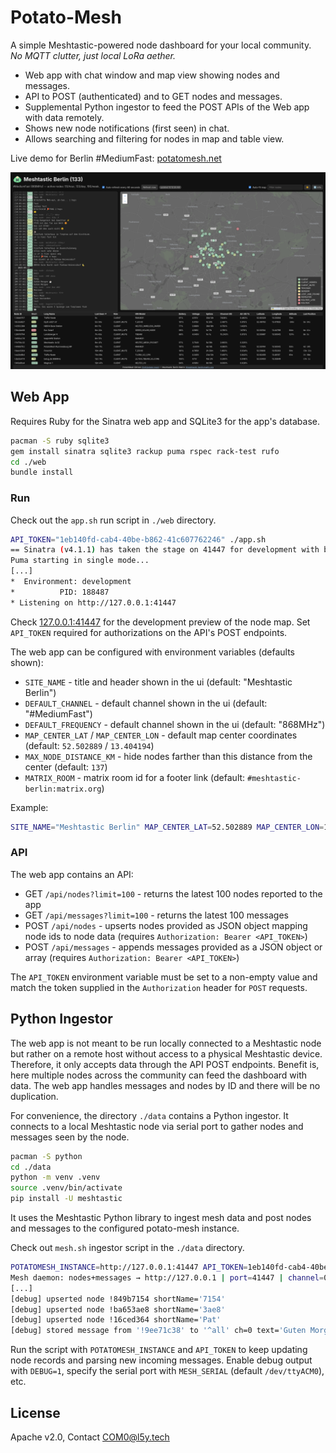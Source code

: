 # Potato-Mesh

A simple Meshtastic-powered node dashboard for your local community. _No MQTT clutter, just local LoRa aether._

* Web app with chat window and map view showing nodes and messages.
* API to POST (authenticated) and to GET nodes and messages.
* Supplemental Python ingestor to feed the POST APIs of the Web app with data remotely.
* Shows new node notifications (first seen) in chat.
* Allows searching and filtering for nodes in map and table view.

Live demo for Berlin #MediumFast: [potatomesh.net](https://potatomesh.net)

![screenshot of the second version](./scrot-0.2.png)

## Web App

Requires Ruby for the Sinatra web app and SQLite3 for the app's database.

```bash
pacman -S ruby sqlite3
gem install sinatra sqlite3 rackup puma rspec rack-test rufo
cd ./web
bundle install
```

### Run

Check out the `app.sh` run script in `./web` directory.

```bash
API_TOKEN="1eb140fd-cab4-40be-b862-41c607762246" ./app.sh
== Sinatra (v4.1.1) has taken the stage on 41447 for development with backup from Puma
Puma starting in single mode...
[...]
*  Environment: development
*          PID: 188487
* Listening on http://127.0.0.1:41447
```

Check [127.0.0.1:41447](http://127.0.0.1:41447/) for the development preview
of the node map. Set `API_TOKEN` required for authorizations on the API's POST endpoints.

The web app can be configured with environment variables (defaults shown):

* `SITE_NAME` - title and header shown in the ui (default: "Meshtastic Berlin")
* `DEFAULT_CHANNEL` - default channel shown in the ui (default: "#MediumFast")
* `DEFAULT_FREQUENCY` - default channel shown in the ui (default: "868MHz")
* `MAP_CENTER_LAT` / `MAP_CENTER_LON` - default map center coordinates (default: `52.502889` / `13.404194`)
* `MAX_NODE_DISTANCE_KM` - hide nodes farther than this distance from the center (default: `137`)
* `MATRIX_ROOM` - matrix room id for a footer link (default: `#meshtastic-berlin:matrix.org`)

Example:

```bash
SITE_NAME="Meshtastic Berlin" MAP_CENTER_LAT=52.502889 MAP_CENTER_LON=13.404194 MAX_NODE_DISTANCE_KM=137 MATRIX_ROOM="#meshtastic-berlin:matrix.org" ./app.sh
```

### API

The web app contains an API:

* GET `/api/nodes?limit=100` - returns the latest 100 nodes reported to the app
* GET `/api/messages?limit=100` - returns the latest 100 messages
* POST `/api/nodes` - upserts nodes provided as JSON object mapping node ids to node data (requires `Authorization: Bearer <API_TOKEN>`)
* POST `/api/messages` - appends messages provided as a JSON object or array (requires `Authorization: Bearer <API_TOKEN>`)

The `API_TOKEN` environment variable must be set to a non-empty value and match the token supplied in the `Authorization` header for `POST` requests.

## Python Ingestor

The web app is not meant to be run locally connected to a Meshtastic node but rather
on a remote host without access to a physical Meshtastic device. Therefore, it only
accepts data through the API POST endpoints. Benefit is, here multiple nodes across the
community can feed the dashboard with data. The web app handles messages and nodes
by ID and there will be no duplication.

For convenience, the directory `./data` contains a Python ingestor. It connects to a local
Meshtastic node via serial port to gather nodes and messages seen by the node.

```bash
pacman -S python
cd ./data
python -m venv .venv
source .venv/bin/activate
pip install -U meshtastic
```

It uses the Meshtastic Python library to ingest mesh data and post nodes and messages
to the configured potato-mesh instance.

Check out `mesh.sh` ingestor script in the `./data` directory.

```bash
POTATOMESH_INSTANCE=http://127.0.0.1:41447 API_TOKEN=1eb140fd-cab4-40be-b862-41c607762246 MESH_SERIAL=/dev/ttyACM0 DEBUG=1 ./mesh.sh
Mesh daemon: nodes+messages → http://127.0.0.1 | port=41447 | channel=0
[...]
[debug] upserted node !849b7154 shortName='7154'
[debug] upserted node !ba653ae8 shortName='3ae8'
[debug] upserted node !16ced364 shortName='Pat'
[debug] stored message from '!9ee71c38' to '^all' ch=0 text='Guten Morgen!'
```

Run the script with `POTATOMESH_INSTANCE` and `API_TOKEN` to keep updating
node records and parsing new incoming messages. Enable debug output with `DEBUG=1`,
specify the serial port with `MESH_SERIAL` (default `/dev/ttyACM0`), etc.

## License

Apache v2.0, Contact <COM0@l5y.tech>

